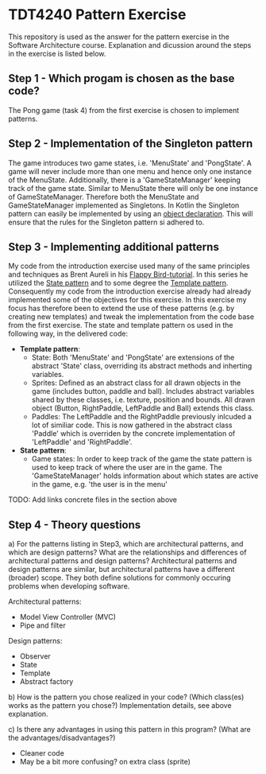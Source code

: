 # TDT4240 Pattern Exercise

This repository is used as the answer for the pattern exercise in the Software Architecture course.
Explanation and dicussion around the steps in the exercise is listed below.

## Step 1 - Which progam is chosen as the base code?
The Pong game (task 4) from the first exercise is chosen to implement patterns. 

## Step 2 - Implementation of the Singleton pattern
The game introduces two game states, i.e. 'MenuState' and 'PongState'. A game will never include more than one menu and hence only one instance of the MenuState. Additionally, there is a 'GameStateManager' keeping track of the game state. Similar to MenuState there will only be one instance of GameStateManager. Therefore both the MenuState and GameStateManager implemented as Singletons. In Kotlin the Singleton pattern can easily be implemented by using an [object declaration](https://kotlinlang.org/docs/reference/object-declarations.html#object-declarations). This will ensure that the rules for the Singleton pattern si adhered to.

## Step 3 - Implementing additional patterns
My code from the introduction exercise used many of the same principles and techniques as Brent Aureli in his [Flappy Bird-tutorial](https://www.youtube.com/watch?v=rzBVTPaUUDg). In this series he utilized the [State pattern](https://en.wikipedia.org/wiki/State_pattern) and to some degree the [Template pattern](https://en.wikipedia.org/wiki/Template_method_pattern). Consequently my code from the introduction exercise already had already implemented some of the objectives for this exercise. In this exercise my focus has therefore been to extend the use of these patterns (e.g. by creating new templates) and tweak the implementation from the code base from the first exercise.
The state and template pattern os used in the following way, in the delivered code:
- **Template pattern**:
  - State: Both 'MenuState' and 'PongState' are extensions of the abstract 'State' class, overriding its abstract methods and inherting variables.
  - Sprites: Defined as an abstract class for all drawn objects in the game (includes button, paddle and ball). Includes abstract variables shared by these classes, i.e. texture, position and bounds. All drawn object (Button, RightPaddle, LeftPaddle and Ball) extends this class.
  - Paddles: The LeftPaddle and the RightPaddle previously inlcuded a lot of similiar code. This is now gathered in the abstract class 'Paddle' which is overriden by the concrete implementation of 'LeftPaddle' and 'RightPaddle'.
- **State pattern**:
  - Game states: In order to keep track of the game the state pattern is used to keep track of where the user are in the game. The 'GameStateManager' holds information about which states are active in the game, e.g. 'the user is in the menu' 

TODO: Add links concrete files in the section above

## Step 4 - Theory questions
a) For the patterns listing in Step3, which are architectural patterns, and which are design
patterns? What are the relationships and differences of architectural patterns and design
patterns?
Architectural patterns and design patterns are similar, but architectural patterns have a different (broader) scope. They both define solutions for commonly occuring problems when developing software.

Architectural patterns:
- Model View Controller (MVC)
- Pipe and filter

Design patterns:
- Observer
- State
- Template
- Abstract factory

b) How is the pattern you chose realized in your code? (Which class(es) works as the
pattern you chose?)
Implementation details, see above explanation.

c) Is there any advantages in using this pattern in this program? (What are the
advantages/disadvantages?)
- Cleaner code
- May be a bit more confusing? on extra class (sprite)



